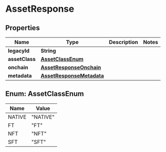 

# AssetResponse


## Properties

| Name | Type | Description | Notes |
|------------ | ------------- | ------------- | -------------|
|**legacyId** | **String** |  |  |
|**assetClass** | [**AssetClassEnum**](#AssetClassEnum) |  |  |
|**onchain** | [**AssetResponseOnchain**](AssetResponseOnchain.md) |  |  |
|**metadata** | [**AssetResponseMetadata**](AssetResponseMetadata.md) |  |  |



## Enum: AssetClassEnum

| Name | Value |
|---- | -----|
| NATIVE | &quot;NATIVE&quot; |
| FT | &quot;FT&quot; |
| NFT | &quot;NFT&quot; |
| SFT | &quot;SFT&quot; |



